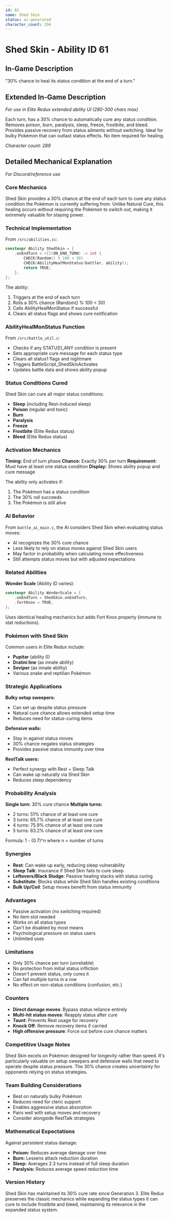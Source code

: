 ```yaml
---
id: 61
name: Shed Skin
status: ai-generated
character_count: 294
---
```


# Shed Skin - Ability ID 61

## In-Game Description
"30% chance to heal its status condition at the end of a turn."

## Extended In-Game Description
*For use in Elite Redux extended ability UI (280-300 chars max)*

Each turn, has a 30% chance to automatically cure any status condition. Removes poison, burn, paralysis, sleep, freeze, frostbite, and bleed. Provides passive recovery from status ailments without switching. Ideal for bulky Pokémon that can outlast status effects. No item required for healing.

*Character count: 289*

## Detailed Mechanical Explanation
*For Discord/reference use*

### Core Mechanics
Shed Skin provides a 30% chance at the end of each turn to cure any status condition the Pokémon is currently suffering from. Unlike Natural Cure, this healing occurs without requiring the Pokémon to switch out, making it extremely valuable for staying power.

### Technical Implementation
From `/src/abilities.cc`:
```cpp
constexpr Ability ShedSkin = {
    .onEndTurn = +[](ON_END_TURN) -> int {
        CHECK(Random() % 100 < 30)
        CHECK(AbilityHealMonStatus(battler, ability));
        return TRUE;
    },
};
```

The ability:
1. Triggers at the end of each turn
2. Rolls a 30% chance (Random() % 100 < 30)
3. Calls AbilityHealMonStatus if successful
4. Clears all status flags and shows cure notification

### AbilityHealMonStatus Function
From `/src/battle_util.c`:
- Checks if any STATUS1_ANY condition is present
- Sets appropriate cure message for each status type
- Clears all status1 flags and nightmare
- Triggers BattleScript_ShedSkinActivates
- Updates battle data and shows ability popup

### Status Conditions Cured
Shed Skin can cure all major status conditions:
- **Sleep** (including Rest-induced sleep)
- **Poison** (regular and toxic)
- **Burn**
- **Paralysis**
- **Freeze**
- **Frostbite** (Elite Redux status)
- **Bleed** (Elite Redux status)

### Activation Mechanics
**Timing:** End of turn phase
**Chance:** Exactly 30% per turn
**Requirement:** Must have at least one status condition
**Display:** Shows ability popup and cure message

The ability only activates if:
1. The Pokémon has a status condition
2. The 30% roll succeeds
3. The Pokémon is still alive

### AI Behavior
From `battle_ai_main.c`, the AI considers Shed Skin when evaluating status moves:
- AI recognizes the 30% cure chance
- Less likely to rely on status moves against Shed Skin users
- May factor in probability when calculating move effectiveness
- Still attempts status moves but with adjusted expectations

### Related Abilities
**Wonder Scale** (Ability ID varies):
```cpp
constexpr Ability WonderScale = {
    .onEndTurn = ShedSkin.onEndTurn,
    .fortKnox = TRUE,
};
```
Uses identical healing mechanics but adds Fort Knox property (immune to stat reductions).

### Pokémon with Shed Skin
Common users in Elite Redux include:
- **Pupitar** (ability 0)
- **Dratini line** (as innate ability)
- **Seviper** (as innate ability)
- Various snake and reptilian Pokémon

### Strategic Applications

**Bulky setup sweepers:**
- Can set up despite status pressure
- Natural cure chance allows extended setup time
- Reduces need for status-curing items

**Defensive walls:**
- Stay in against status moves
- 30% chance negates status strategies
- Provides passive status immunity over time

**RestTalk users:**
- Perfect synergy with Rest + Sleep Talk
- Can wake up naturally via Shed Skin
- Reduces sleep dependency

### Probability Analysis
**Single turn:** 30% cure chance
**Multiple turns:**
- 2 turns: 51% chance of at least one cure
- 3 turns: 65.7% chance of at least one cure
- 4 turns: 75.9% chance of at least one cure
- 5 turns: 83.2% chance of at least one cure

Formula: 1 - (0.7)^n where n = number of turns

### Synergies
- **Rest**: Can wake up early, reducing sleep vulnerability
- **Sleep Talk**: Insurance if Shed Skin fails to cure sleep
- **Leftovers/Black Sludge**: Passive healing stacks with status curing
- **Substitute**: Blocks status while Shed Skin handles existing conditions
- **Bulk Up/Coil**: Setup moves benefit from status immunity

### Advantages
- Passive activation (no switching required)
- No item slot needed
- Works on all status types
- Can't be disabled by most means
- Psychological pressure on status users
- Unlimited uses

### Limitations
- Only 30% chance per turn (unreliable)
- No protection from initial status infliction
- Doesn't prevent status, only cures it
- Can fail multiple turns in a row
- No effect on non-status conditions (confusion, etc.)

### Counters
- **Direct damage moves**: Bypass status reliance entirely
- **Multi-hit status moves**: Reapply status after cure
- **Taunt**: Prevents Rest usage for recovery
- **Knock Off**: Remove recovery items if carried
- **High offensive pressure**: Force out before cure chance matters

### Competitive Usage Notes
Shed Skin excels on Pokémon designed for longevity rather than speed. It's particularly valuable on setup sweepers and defensive walls that need to operate despite status pressure. The 30% chance creates uncertainty for opponents relying on status strategies.

### Team Building Considerations
- Best on naturally bulky Pokémon
- Reduces need for cleric support
- Enables aggressive status absorption
- Pairs well with setup moves and recovery
- Consider alongside RestTalk strategies

### Mathematical Expectations
Against persistent status damage:
- **Poison:** Reduces average damage over time
- **Burn:** Lessens attack reduction duration
- **Sleep:** Averages 2.3 turns instead of full sleep duration
- **Paralysis:** Reduces average speed reduction time

### Version History
Shed Skin has maintained its 30% cure rate since Generation 3. Elite Redux preserves the classic mechanics while expanding the status types it can cure to include frostbite and bleed, maintaining its relevance in the expanded status system.